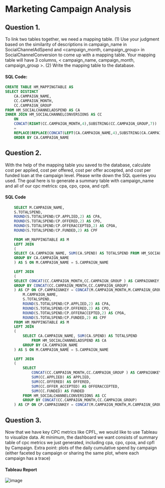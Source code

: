 # Marketing Campaign Analysis


## Question 1. 

To link two tables together, we need a mapping table.
(1) Use your judgment based on the similarity of descriptions in campaign_name in
SocialChannelAdSpend and <campaign_month, campaign_group> in SocialChannelConversion
to come up with a mapping table. Your mapping table will have 3 columns, < campaign_name,
campaign_month, campaign_group >.
(2) Write the mapping table to the database.

#### SQL Code: 

```sql
CREATE TABLE HM_MAPPINGTABLE AS
SELECT DISTINCT 
    CA.CAMPAIGN_NAME, 
    CC.CAMPAIGN_MONTH, 
    CC.CAMPAIGN_GROUP
FROM HM_SOCIALCHANNELADSPEND AS CA
INNER JOIN HM_SOCIALCHANNELCONVERSIONS AS CC 
    ON 
    CONCAT(RIGHT(CC.CAMPAIGN_MONTH,4),SUBSTRING(CC.CAMPAIGN_GROUP,7)) 
    = 
    REPLACE(REPLACE(CONCAT(LEFT(CA.CAMPAIGN_NAME,4),SUBSTRING(CA.CAMPAIGN_NAME,29 )),'-','_'),' ','')
    ORDER BY CA.CAMPAIGN_NAME 
```



## Question 2.

With the help of the mapping table you saved to the database, calculate cost per applied,
cost per offered, cost per offer accepted, and cost per funded loan at the campaign level.
Please write down the SQL queries you used. The goal here is to generate a summary table
with campaign_name and all of our cpc metrics: cpa, cpo, cpoa, and cpfl.

#### SQL Code

```sql
    SELECT M.CAMPAIGN_NAME, 
    S.TOTALSPEND,
    ROUND(S.TOTALSPEND/CP.APPLIED,2) AS CPA, 
    ROUND(S.TOTALSPEND/CP.OFFERED,2) AS CPO, 
    ROUND(S.TOTALSPEND/CP.OFFERACCEPTED,2) AS CPOA, 
    ROUND(S.TOTALSPEND/CP.FUNDED,2) AS CPF
    
    FROM HM_MAPPINGTABLE AS M
    LEFT JOIN 
    (
    SELECT CA.CAMPAIGN_NAME, SUM(CA.SPEND) AS TOTALSPEND FROM HM_SOCIALCHANNELADSPEND AS CA
    GROUP BY CA.CAMPAIGN_NAME
    ) AS S ON M.CAMPAIGN_NAME = S.CAMPAIGN_NAME
    
    LEFT JOIN 
    (
    SELECT CONCAT(CC.CAMPAIGN_MONTH,CC.CAMPAIGN_GROUP ) AS CAMPAIGNKEY, SUM(CC.APPLIED) AS APPLIED, SUM(CC.OFFERED) AS OFFERED, SUM(CC.OFFER_ACCEPTED) AS OFFERACCEPTED, SUM(CC.FUNDED) AS FUNDED FROM HM_SOCIALCHANNELCONVERSIONS AS CC
    GROUP BY CONCAT(CC.CAMPAIGN_MONTH,CC.CAMPAIGN_GROUP)
    ) AS CP ON CP.CAMPAIGNKEY = CONCAT(M.CAMPAIGN_MONTH,M.CAMPAIGN_GROUP)SELECT 
        M.CAMPAIGN_NAME, 
        S.TOTALSPEND,
        ROUND(S.TOTALSPEND/CP.APPLIED,2) AS CPA, 
        ROUND(S.TOTALSPEND/CP.OFFERED,2) AS CPO, 
        ROUND(S.TOTALSPEND/CP.OFFERACCEPTED,2) AS CPOA, 
        ROUND(S.TOTALSPEND/CP.FUNDED,2) AS CPF
    FROM HM_MAPPINGTABLE AS M
    LEFT JOIN 
    (
        SELECT CA.CAMPAIGN_NAME, SUM(CA.SPEND) AS TOTALSPEND 
            FROM HM_SOCIALCHANNELADSPEND AS CA
        GROUP BY CA.CAMPAIGN_NAME
    ) AS S ON M.CAMPAIGN_NAME = S.CAMPAIGN_NAME
    
    LEFT JOIN 
    (
        SELECT 
            CONCAT(CC.CAMPAIGN_MONTH,CC.CAMPAIGN_GROUP ) AS CAMPAIGNKEY, 
            SUM(CC.APPLIED) AS APPLIED, 
            SUM(CC.OFFERED) AS OFFERED, 
            SUM(CC.OFFER_ACCEPTED) AS OFFERACCEPTED, 
            SUM(CC.FUNDED) AS FUNDED 
        FROM HM_SOCIALCHANNELCONVERSIONS AS CC
        GROUP BY CONCAT(CC.CAMPAIGN_MONTH,CC.CAMPAIGN_GROUP)
    ) AS CP ON CP.CAMPAIGNKEY = CONCAT(M.CAMPAIGN_MONTH,M.CAMPAIGN_GROUP)
```



## Question 3. 

Now that we have key CPC metrics like CPFL, we would like to use Tableau to visualize
data. At minimum, the dashboard we want consists of summary table of cpc metrics we just
generated, including cpa, cpo, cpoa, and cpfl by Campaign. Extra point: plots of the daily
cumulative spend by campaign (either faceted by campaign or sharing the same plot, where
each campaign has a trace)

#### Tableau Report

![image](https://user-images.githubusercontent.com/88731258/130311066-55c45b12-d2bf-4559-b20e-295e0d288433.png)


